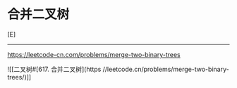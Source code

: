 # 合并二叉树

[E]

---

https://leetcode-cn.com/problems/merge-two-binary-trees


![[二叉树#[617. 合并二叉树](https //leetcode.cn/problems/merge-two-binary-trees/)]]